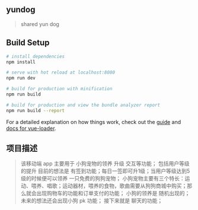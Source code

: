 ## yundog

> shared yun dog

## Build Setup

``` bash
# install dependencies
npm install

# serve with hot reload at localhost:8080
npm run dev

# build for production with minification
npm run build

# build for production and view the bundle analyzer report
npm run build --report
```

For a detailed explanation on how things work, check out the [guide](http://vuejs-templates.github.io/webpack/) and [docs for vue-loader](http://vuejs.github.io/vue-loader).

## 项目描述
> 该移动端 app 主要用于 小狗宠物的领养 升级 交互等功能；
> 包括用户等级的提升 目前的想法是 有签到功能；每日一签即可升1级；当用户等级达到5级的时候便可以领养 一只免费的狗狗宠物；
> 小狗宠物主要有三个特长：运动、喂养、唱歌；运动器材，喂养的食物，歌曲需要从狗狗商城中购买；那么就会出现购物车的功能和订单支付的功能；
> 小狗的领养是 随机出现的；
> 未来的想法还会出现小狗 pk 功能；
> 接下来就是 聊天的功能；